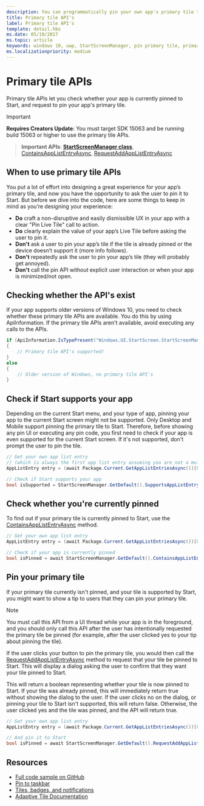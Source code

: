 ```yaml
---
description: You can programmatically pin your own app's primary tile to Start, just like you can pin secondary tiles. And you can check whether it's currently pinned.
title: Primary tile API's
label: Primary tile API's
template: detail.hbs
ms.date: 05/19/2017
ms.topic: article
keywords: windows 10, uwp, StartScreenManager, pin primary tile, primary tile apis, check if tile pinned, live tile
ms.localizationpriority: medium
---
```

# Primary tile APIs
 

Primary tile APIs let you check whether your app is currently pinned to Start, and request to pin your app's primary tile.

> [!IMPORTANT]
> **Requires Creators Update**: You must target SDK 15063 and be running build 15063 or higher to use the primary tile APIs.

> **Important APIs**: [**StartScreenManager class**](/uwp/api/windows.ui.startscreen.startscreenmanager), [ContainsAppListEntryAsync](/uwp/api/windows.ui.startscreen.startscreenmanager#Windows_UI_StartScreen_StartScreenManager_ContainsAppListEntryAsync_Windows_ApplicationModel_Core_AppListEntry_), [RequestAddAppListEntryAsync](/uwp/api/windows.ui.startscreen.startscreenmanager#Windows_UI_StartScreen_StartScreenManager_RequestAddAppListEntryAsync_Windows_ApplicationModel_Core_AppListEntry_)


## When to use primary tile APIs

You put a lot of effort into designing a great experience for your app’s primary tile, and now you have the opportunity to ask the user to pin it to Start. But before we dive into the code, here are some things to keep in mind as you’re designing your experience:

* **Do** craft a non-disruptive and easily dismissible UX in your app with a clear "Pin Live Tile" call to action.
* **Do** clearly explain the value of your app’s Live Tile before asking the user to pin it.
* **Don't** ask a user to pin your app’s tile if the tile is already pinned or the device doesn’t support it (more info follows).
* **Don't** repeatedly ask the user to pin your app’s tile (they will probably get annoyed).
* **Don't** call the pin API without explicit user interaction or when your app is minimized/not open.


## Checking whether the API's exist

If your app supports older versions of Windows 10, you need to check whether these primary tile APIs are available. You do this by using ApiInformation. If the primary tile APIs aren't available, avoid executing any calls to the APIs.

```csharp
if (ApiInformation.IsTypePresent("Windows.UI.StartScreen.StartScreenManager"))
{
    // Primary tile API's supported!
}
else
{
    // Older version of Windows, no primary tile API's
}
```


## Check if Start supports your app

Depending on the current Start menu, and your type of app, pinning your app to the current Start screen might not be supported. Only Desktop and Mobile support pinning the primary tile to Start. Therefore, before showing any pin UI or executing any pin code, you first need to check if your app is even supported for the current Start screen. If it's not supported, don't prompt the user to pin the tile.

```csharp
// Get your own app list entry
// (which is always the first app list entry assuming you are not a multi-app package)
AppListEntry entry = (await Package.Current.GetAppListEntriesAsync())[0];

// Check if Start supports your app
bool isSupported = StartScreenManager.GetDefault().SupportsAppListEntry(entry);
```


## Check whether you're currently pinned

To find out if your primary tile is currently pinned to Start, use the [ContainsAppListEntryAsync](/uwp/api/windows.ui.startscreen.startscreenmanager#Windows_UI_StartScreen_StartScreenManager_ContainsAppListEntryAsync_Windows_ApplicationModel_Core_AppListEntry_) method.

```csharp
// Get your own app list entry
AppListEntry entry = (await Package.Current.GetAppListEntriesAsync())[0];

// Check if your app is currently pinned
bool isPinned = await StartScreenManager.GetDefault().ContainsAppListEntryAsync(entry);
```


##  Pin your primary tile

If your primary tile currently isn't pinned, and your tile is supported by Start, you might want to show a tip to users that they can pin your primary tile.

> [!NOTE]
> You must call this API from a UI thread while your app is in the foreground, and you should only call this API after the user has intentionally requested the primary tile be pinned (for example, after the user clicked yes to your tip about pinning the tile).

If the user clicks your button to pin the primary tile, you would then call the [RequestAddAppListEntryAsync](/uwp/api/windows.ui.startscreen.startscreenmanager#Windows_UI_StartScreen_StartScreenManager_RequestAddAppListEntryAsync_Windows_ApplicationModel_Core_AppListEntry_) method to request that your tile be pinned to Start. This will display a dialog asking the user to confirm that they want your tile pinned to Start.

This will return a boolean representing whether your tile is now pinned to Start. If your tile was already pinned, this will immediately return true without showing the dialog to the user. If the user clicks no on the dialog, or pinning your tile to Start isn't supported, this will return false. Otherwise, the user clicked yes and the tile was pinned, and the API will return true.

```csharp
// Get your own app list entry
AppListEntry entry = (await Package.Current.GetAppListEntriesAsync())[0];

// And pin it to Start
bool isPinned = await StartScreenManager.GetDefault().RequestAddAppListEntryAsync(entry);
```


## Resources

* [Full code sample on GitHub](https://github.com/WindowsNotifications/quickstart-pin-primary-tile)
* [Pin to taskbar](../pin-to-taskbar.md)
* [Tiles, badges, and notifications](index.md)
* [Adaptive Tile Documentation](create-adaptive-tiles.md)
